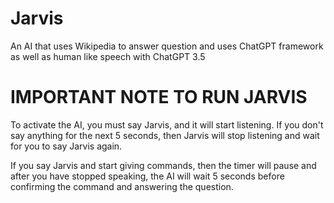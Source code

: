 # Jarvis
An AI that uses Wikipedia to answer question and uses ChatGPT framework as well as human like speech with ChatGPT 3.5


# IMPORTANT NOTE TO RUN JARVIS

To activate the AI, you must say Jarvis, and it will start listening. If you don't say anything for the next 5 seconds, then Jarvis will stop listening and wait for you to say Jarvis again.

If you say Jarvis and start giving commands, then the timer will pause and after you have stopped speaking, the AI will wait 5 seconds before confirming the command and answering the question.
